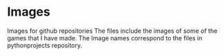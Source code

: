# Images
Images for github repositories
The files include the images of some of the games that I have made. The Image names correspond to the files in pythonprojects repository.
